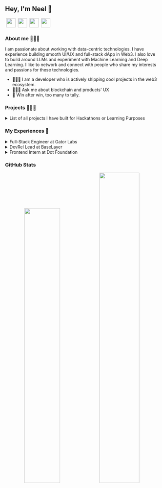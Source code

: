 <h2> Hey, I'm Neel 👋</h2> 

&nbsp;<a href="https://twitter.com/neel_ds"><image src="https://github.com/gauravghongde/social-icons/blob/master/SVG/Color/Twitter.svg" height="30"></a>&nbsp;&nbsp;<a href="https://www.linkedin.com/in/neel_ds/"><image src="https://github.com/gauravghongde/social-icons/blob/master/SVG/Color/LinkedIN.svg" height="30"></a>&nbsp;&nbsp;<a href="https://t.me/neel_ds"><image src="https://github.com/gauravghongde/social-icons/blob/master/SVG/Color/Telegram.svg" height="30"></a>&nbsp;&nbsp;<a href="mailto:neelp0980@gmail.com?subject=Hey%20Neel,%20From%20Anon"><image src="https://github.com/gauravghongde/social-icons/blob/master/SVG/Color/Mail_ru.svg" height="30"></a>&nbsp;&nbsp;

### About me 🧑🏻‍🚀
<p> I am passionate about working with data-centric technologies. I have experience building smooth UI/UX and full-stack dApp in Web3. I also love to build around LLMs and experiment with Machine Learning and Deep Learning. I like to network and connect with people who share my interests and passions for these technologies. </p>

- 👨🏻‍💻 I am a developer who is actively shipping cool projects in the web3 ecosystem.
- 🧙🏻‍♂️ Ask me about blockchain and products' UX
- 🏅 Win after win, too many to tally. 

### Projects 🚣🏻‍♂️

<details>
	<summary>List of all projects I have built for Hackathons or Learning Purposes</summary>

| Name | Description | Source Code | Deployed at | Built at |
|:----:|:------------|:----:|:-----------:|:----:|
| DegenAsk | A social Q&A app on Base, pay to ask & earn when others peek into the answers. | | [Site](https://www.degenask.me/) | Based Fellowship |
| OpinionSwap | Earn rewards by trading opinion on frames and create campaigns for opinion | | [Vercel](https://opinion-swap.vercel.app/) | 🏅[ETHGlobal](https://ethglobal.com/showcase/opinionswap-7i953) |
| Dripcaster | It is a platform for Drip creators to sell digital products (videos, e-books, art) via Farcaster Frames. | [Repo](https://github.com/Open-Sorcerer/dripcaster) | [Site](https://dripcaster.xyz) | 🏅[Solana Renaissance Side Track](https://x.com/SuperteamEarn/status/1780936455206117883) |
| OnlyFrames | A platform for creators to sell digital products (videos, e-books, images) via Farcaster Frames. Users can discover and purchase these digital assets by minting Access NFTs, which grant them access to the purchased content. | [Repo](https://github.com/Open-Sorcerer/onlyframes-ui) | [Vercel](https://onlyframes-ui-final.vercel.app/) | 🏅[ETHGlobal](https://ethglobal.com/showcase/onlyframes-pucwj) |
| camp | A NFT membership marketplace for creators to create campaigns on Base | [Repo](https://github.com/neel-ds/camp) | [Vercel](https://camp-base.vercel.app/) | |
| cNFT Frame | Built a cNFT minting Farcaster Frame on Solana using Underdog Protocol and Onchainkit | [Repo](https://github.com/neel-ds/cNFT-Frame-Boilerplate) | [Frame](https://warpcast.com/neelpatel/0x01b13772) |  |
| Myriad | A new approach towards having actual fun with DAOs. It is a platform that allows you to create and participate in DAOs and also take them to Farcaster Frames which add a new layer of fun and excitement to the DAO experience. | [Repo](https://github.com/Open-Sorcerer/myriad) | [Vercel](https://myriad-zk.vercel.app/) | 🏅[ETHGlobal](https://ethglobal.com/showcase/myriad-ikrgt) |
| Finn | Finn comes hand-in-hand with creating buckets consisting of tokens on multiple networks and investing in buckets with good market performance. It streamlines the process of investment with overall balanced high returns. | [Repo](https://github.com/neel-ds/finn) | [Vercel](https://eth-finn.vercel.app/) | 🏅[ETHIndia](https://devfolio.co/projects/finn-6e20) |
| Semaphore-App | Implementation of Semaphore identity, groups and proof for anonymous group interaction | [Repo](https://github.com/neel-ds/semaphore-app) | |
| RouteX | The user can have confidence that they are purchasing genuine products and not counterfeits. | [Repo](https://github.com/neel-ds/route-x) | [Vercel](https://route-x.vercel.app/) |🏅[Devpost](https://devpost.com/software/routex-ak1jf2) |
| Sonate | Create your on-chain social profile, flex your work in Solana Ecosystem and earn your credits in many ways. | [Repo](https://github.com/neel-ds/sonate) | [Vercel](https://sonate.vercel.app/) | Solana HH|
| Xmtp-demo | Implementation of XMTP client | [Repo](https://github.com/neel-ds/xmtp-demo) | |
| Safe-Relay App | Implementation of Safe Relay Kit with Gelato 1Balance for Gasless Txn on OP stack | [Repo](https://github.com/neel-ds/safe-relay-demo-app) | |
| Rainbowkit-Web3 Auth | Custom connect button with plugin for social logins and external wallet provider | [Repo](https://github.com/neel-ds/custom-rainbowkit-web3auth) | |
| Dataforge | With this platform, users can easily obtain the best-tweaked model for their data without needing to write any code. It will cover the entire process of experimentation, from exploratory data analysis to machine learning modeling. | [Repo](https://github.com/neel-ds/DataForge) | |
| Tokenverse | It provides an interactive no-code platform that allows users to create a community token and NFT memberships on multichains. Tokenverse empowers creators to build thriving web3 communities on multiple chains including Scroll, Mantle, Polygon zkEVM and Optimism mainnet. | [Repo](https://github.com/neel-ds/tokenverse) | [Vercel](https://tokenverse-eth.vercel.app/) | 🏅[ETHGlobal](https://ethglobal.com/showcase/tokenverse-q0tg2) 
| SOL Brew | Platform designed to empower creators, developers, and artists by providing them with a space to showcase their projects and receive micro-grants from their audience on Solana. By listing their projects on the platform and presenting a compelling pitch, users can attract support from individuals who are passionate about their work. | [Repo](https://github.com/neel-ds/solBrew) | [Vercel](https://sol-brew.vercel.app/) 
| TrustID | Streamline verification process of personhood leveraging zkp | [Repo](https://github.com/neel-ds/TrustID) | [Vercel](https://trustid.vercel.app/) | 🏅SSIP by Govt. of Gujarat |
| FitQuest | It solves the problem of inconsistency in fitness and wellness habits by providing users with a platform that encourages and rewards them for forming good fitness habits and staying committed to their goals. | [Repo](https://github.com/neel-ds/FitQuest) | [Vercel](https://fitquest.vercel.app/) | 🏅[Devfolio](https://devfolio.co/projects/fitquest-e1f1) |
| FitChain | FitChain - a decentralized fitness application that makes it easy to set weekly goals and track your progress, all while providing an incentivizing feature to help you unlock your full potential. | [Repo](https://github.com/neel-ds/fitChain) | [Vercel](https://fitchain.vercel.app/) | 🏅[Devpost](https://devpost.com/software/fitchain) |
| Fare-Prediction | Developed end-to-end taxi fare prediction using big data NYC Taxi Fare on Azure portal and achieved best performance by ensemble methods. | [Repo](https://github.com/neel-ds/Fare-Prediction) | |
| Face-Recognition-Based-Attendance-System | Code repository for attendance system using face recognition. It is based on computer vision. | [Repo](https://github.com/neel-ds/Face-Recognition-Based-Attendance-System) | |
| Web Scraping Exercises | Code repository for Hands-On Web Scraping with Python (Packt). | [Repo](https://github.com/neel-ds/web-scraping) | |
| Land Registry | Land registry with Self-sovereign Identity on Hyperledger Aries  | [Repo](https://github.com/neel-ds/Land-Registry-SSI) | | 
| Risk Assessment | Built model of capitalization rate prediction on confidential bank data | [Repo](https://github.com/neel-ds/Risk-Assessment-Capitalization-Rate-Prediction) | | 
| DataCV | Drive to store and read data through IPFS | [Repo](https://github.com/neel-ds/DataCV) | | HackSVIT | 
		

</details>


### My Experiences 🙌

<details>
<summary>Full-Stack Engineer at Gator Labs</summary>
<br>

Building a gamified social consensus platform called Chomp, a fast-play quiz or trivia game.
</details>

<details>
<summary>DevRel Lead at BaseLayer</summary>
<br>

Built Rollup-as-a-Service platform, Docs, and Faucet for [TrueZK](https://truezk.com/)
</details>


<details>
<summary>Frontend Intern at Dot Foundation</summary>
<br>

Built three products for [DotNames](https://dotnames.me/), improved UX of products having 154k+ MAU, and fixed production bugs. Shipped quest app and points system of aggregator app. 
</details>
  
### GitHub Stats

<p align="center">
  <img width="48%" src="https://github-readme-stats.vercel.app/api?username=neel-ds&show_icons=true&hide_border=true&theme=calm" />
  <img width="51%" src="https://github-readme-streak-stats.herokuapp.com/?user=neel-ds&hide_border=true&theme=calm" />
</p>
